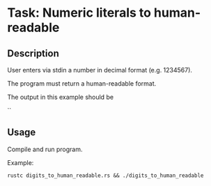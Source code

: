 # Task: Numeric literals to human-readable

## Description

User enters via stdin a number in decimal format (e.g. 1234567).

The program must return a human-readable format.

The output in this example should be

``

## Usage

Compile and run program.

Example:

`rustc digits_to_human_readable.rs && ./digits_to_human_readable`
